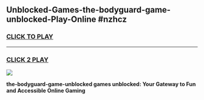
## Unblocked-Games-the-bodyguard-game-unblocked-Play-Online #nzhcz
<h3>
<a href="https://news.freeplayer.one?title=the-bodyguard-game-unblocked&ref=3">CLICK TO PLAY</a></h3>
<hr>

<h3>
<a href="https://news.freeplayer.one?title=the-bodyguard-game-unblocked&ref=3">CLICK 2 PLAY</a>
  
</h3>

<a href="https://news.freeplayer.one?title=the-bodyguard-game-unblocked&ref=3"><img src="https://clearcache.store/games.png"></a>


**the-bodyguard-game-unblocked games unblocked: Your Gateway to Fun and Accessible Online Gaming**
